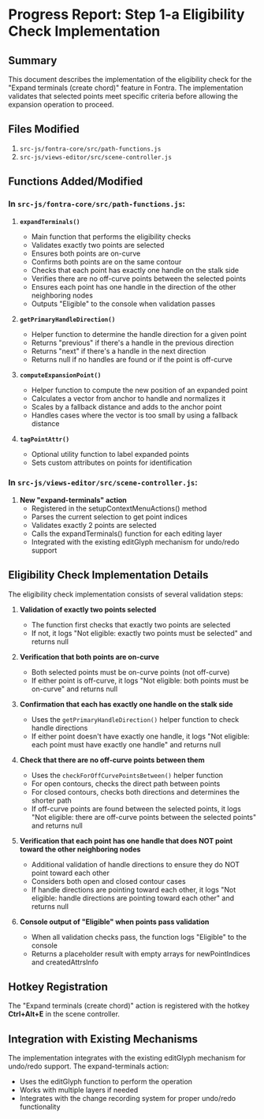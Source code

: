 # Progress Report: Step 1-a Eligibility Check Implementation

## Summary

This document describes the implementation of the eligibility check for the "Expand terminals (create chord)" feature in Fontra. The implementation validates that selected points meet specific criteria before allowing the expansion operation to proceed.

## Files Modified

1. `src-js/fontra-core/src/path-functions.js`
2. `src-js/views-editor/src/scene-controller.js`

## Functions Added/Modified

### In `src-js/fontra-core/src/path-functions.js`:

1. **`expandTerminals()`**
   - Main function that performs the eligibility checks
   - Validates exactly two points are selected
   - Ensures both points are on-curve
   - Confirms both points are on the same contour
   - Checks that each point has exactly one handle on the stalk side
   - Verifies there are no off-curve points between the selected points
   - Ensures each point has one handle in the direction of the other neighboring nodes
   - Outputs "Eligible" to the console when validation passes

2. **`getPrimaryHandleDirection()`**
   - Helper function to determine the handle direction for a given point
   - Returns "previous" if there's a handle in the previous direction
   - Returns "next" if there's a handle in the next direction
   - Returns null if no handles are found or if the point is off-curve

3. **`computeExpansionPoint()`**
   - Helper function to compute the new position of an expanded point
   - Calculates a vector from anchor to handle and normalizes it
   - Scales by a fallback distance and adds to the anchor point
   - Handles cases where the vector is too small by using a fallback distance

4. **`tagPointAttr()`**
   - Optional utility function to label expanded points
   - Sets custom attributes on points for identification

### In `src-js/views-editor/src/scene-controller.js`:

1. **New "expand-terminals" action**
   - Registered in the setupContextMenuActions() method
   - Parses the current selection to get point indices
   - Validates exactly 2 points are selected
   - Calls the expandTerminals() function for each editing layer
   - Integrated with the existing editGlyph mechanism for undo/redo support

## Eligibility Check Implementation Details

The eligibility check implementation consists of several validation steps:

1. **Validation of exactly two points selected**
   - The function first checks that exactly two points are selected
   - If not, it logs "Not eligible: exactly two points must be selected" and returns null

2. **Verification that both points are on-curve**
   - Both selected points must be on-curve points (not off-curve)
   - If either point is off-curve, it logs "Not eligible: both points must be on-curve" and returns null

3. **Confirmation that each has exactly one handle on the stalk side**
   - Uses the `getPrimaryHandleDirection()` helper function to check handle directions
   - If either point doesn't have exactly one handle, it logs "Not eligible: each point must have exactly one handle" and returns null

4. **Check that there are no off-curve points between them**
   - Uses the `checkForOffCurvePointsBetween()` helper function
   - For open contours, checks the direct path between points
   - For closed contours, checks both directions and determines the shorter path
   - If off-curve points are found between the selected points, it logs "Not eligible: there are off-curve points between the selected points" and returns null

5. **Verification that each point has one handle that does NOT point toward the other neighboring nodes**
   - Additional validation of handle directions to ensure they do NOT point toward each other
   - Considers both open and closed contour cases
   - If handle directions are pointing toward each other, it logs "Not eligible: handle directions are pointing toward each other" and returns null

6. **Console output of "Eligible" when points pass validation**
   - When all validation checks pass, the function logs "Eligible" to the console
   - Returns a placeholder result with empty arrays for newPointIndices and createdAttrsInfo

## Hotkey Registration

The "Expand terminals (create chord)" action is registered with the hotkey **Ctrl+Alt+E** in the scene controller.

## Integration with Existing Mechanisms

The implementation integrates with the existing editGlyph mechanism for undo/redo support. The expand-terminals action:
- Uses the editGlyph function to perform the operation
- Works with multiple layers if needed
- Integrates with the change recording system for proper undo/redo functionality